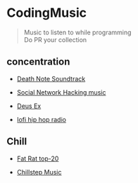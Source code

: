 # CodingMusic
 > Music to listen to while programming <br/>
 > Do PR your collection 

## concentration

- <a href="https://www.youtube.com/watch?v=9NFCX_nNLsU">Death Note Soundtrack</a>

- <a href="https://www.youtube.com/watch?v=VMRiqrGFzY8">Social Network Hacking music</a>

- <a href="https://www.youtube.com/watch?v=2yDVM77lGlM">Deus Ex</a>

- <a href="https://www.youtube.com/results?search_query=lofi+hip+hop+radio+chilledcow">lofi hip hop radio</a>
## Chill

- <a href="https://www.youtube.com/watch?v=i7MtYfUhfiQ">Fat Rat top-20</a>

- <a href="https://www.youtube.com/watch?v=M5QY2_8704o">Chillstep Music</a>


